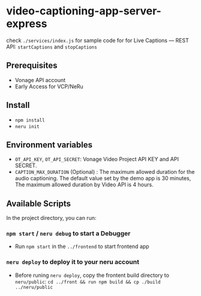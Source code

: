 # video-captioning-app-server-express

check `./services/index.js` for sample code for for Live Captions — REST API: `startCaptions` and `stopCaptions`

## Prerequisites
- Vonage API account 
- Early Access for VCP/NeRu

## Install

- `npm install`
- `neru init`

## Environment variables
- `OT_API_KEY`, `OT_API_SECRET`:
    Vonage Video Project API KEY and API SECRET.
- `CAPTION_MAX_DURATION` (Optional) :
	The maximum allowed duration for the audio captioning. 
	The default value set by the demo app is 30 minutes, 
	The maximum allowed duration by Video API is 4 hours.

## Available Scripts

In the project directory, you can run:

### `npm start` / `neru debug` to start a Debugger
- Run `npm start` in the `../frontend` to start frontend app

### `neru deploy` to deploy it to your neru account
- Before runing `neru deploy`, copy the frontent build directory to `neru/public`: `cd ../front && run npm build && cp ./build ../neru/public`


